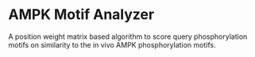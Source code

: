 AMPK Motif Analyzer
===================

A position weight matrix based algorithm to score query phosphorylation motifs on similarity to the in vivo AMPK phosphorylation motifs.
